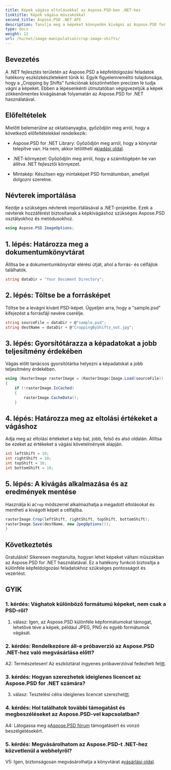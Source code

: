 ```yaml
---
title: Képek vágása eltolásokkal az Aspose.PSD-ben .NET-hez
linktitle: Képek vágása műszakokkal
second_title: Aspose.PSD .NET API
description: Tanulja meg a képeket könnyedén kivágni az Aspose.PSD for .NET használatával. Kövesse lépésről lépésre útmutatónkat a pontos képbeállításokhoz.
type: docs
weight: 12
url: /hu/net/image-manipulation/crop-image-shifts/
---
```

## Bevezetés

A .NET fejlesztés területén az Aspose.PSD a képfeldolgozási feladatok hatékony eszközkészleteként tűnik ki. Egyik figyelemreméltó tulajdonsága, hogy a „Cropping by Shifts” funkciónak köszönhetően precízen le tudja vágni a képeket. Ebben a lépésenkénti útmutatóban végigvezetjük a képek zökkenőmentes kivágásának folyamatán az Aspose.PSD for .NET használatával.

## Előfeltételek

Mielőtt belemerülne az oktatóanyagba, győződjön meg arról, hogy a következő előfeltételekkel rendelkezik:

-  Aspose.PSD for .NET Library: Győződjön meg arról, hogy a könyvtár telepítve van. Ha nem, akkor letöltheti a[kiadási oldal](https://releases.aspose.com/psd/net/).

- .NET-környezet: Győződjön meg arról, hogy a számítógépén be van állítva .NET fejlesztői környezet.

- Mintakép: Készítsen egy mintaképet PSD formátumban, amellyel dolgozni szeretne.

## Névterek importálása

Kezdje a szükséges névterek importálásával a .NET-projektbe. Ezek a névterek hozzáférést biztosítanak a képkivágáshoz szükséges Aspose.PSD osztályokhoz és metódusokhoz.

```csharp
using Aspose.PSD.ImageOptions;
```

## 1. lépés: Határozza meg a dokumentumkönyvtárat

Állítsa be a dokumentumkönyvtár elérési útját, ahol a forrás- és célfájlok találhatók.

```csharp
string dataDir = "Your Document Directory";
```

## 2. lépés: Töltse be a forrásképet

Töltse be a levágni kívánt PSD-képet. Ügyeljen arra, hogy a "sample.psd" kifejezést a forrásfájl nevére cserélje.

```csharp
string sourceFile = dataDir + @"sample.psd";
string destName = dataDir + @"CroppingByShifts_out.jpg";
```

## 3. lépés: Gyorsítótárazza a képadatokat a jobb teljesítmény érdekében

Vágás előtt tanácsos gyorsítótárba helyezni a képadatokat a jobb teljesítmény érdekében.

```csharp
using (RasterImage rasterImage = (RasterImage)Image.Load(sourceFile))
{
    if (!rasterImage.IsCached)
    {
        rasterImage.CacheData();
    }
```

## 4. lépés: Határozza meg az eltolási értékeket a vágáshoz

Adja meg az eltolási értékeket a kép bal, jobb, felső és alsó oldalán. Állítsa be ezeket az értékeket a vágási követelmények alapján.

```csharp
int leftShift = 10;
int rightShift = 10;
int topShift = 10;
int bottomShift = 10;
```

## 5. lépés: A kivágás alkalmazása és az eredmények mentése

 Használja ki a`Crop` módszerrel alkalmazhatja a megadott eltolásokat és mentheti a kivágott képet a célfájlba.

```csharp
rasterImage.Crop(leftShift, rightShift, topShift, bottomShift);
rasterImage.Save(destName, new JpegOptions());
}
```

## Következtetés

Gratulálok! Sikeresen megtanulta, hogyan lehet képeket váltani műszakban az Aspose.PSD for .NET használatával. Ez a hatékony funkció biztosítja a különféle képfeldolgozási feladatokhoz szükséges pontosságot és vezérlést.

## GYIK

### 1. kérdés: Vághatok különböző formátumú képeket, nem csak a PSD-ről?

1. válasz: Igen, az Aspose.PSD különféle képformátumokat támogat, lehetővé téve a képek, például JPEG, PNG és egyéb formátumok vágását.

### 2. kérdés: Rendelkezésre áll-e próbaverzió az Aspose.PSD .NET-hez való megvásárlása előtt?

 A2: Természetesen! Az eszköztárat ingyenes próbaverzióval fedezheti fel[itt](https://releases.aspose.com/).

### 3. kérdés: Hogyan szerezhetek ideiglenes licencet az Aspose.PSD for .NET számára?

 3. válasz: Tesztelési célra ideiglenes licencet szerezhet[itt](https://purchase.aspose.com/temporary-license/).

### 4. kérdés: Hol találhatok további támogatást és megbeszéléseket az Aspose.PSD-vel kapcsolatban?

 A4: Látogassa meg a[Aspose.PSD fórum](https://forum.aspose.com/c/psd/34) támogatásért és vonzó beszélgetésekért.

### 5. kérdés: Megvásárolhatom az Aspose.PSD-t .NET-hez közvetlenül a webhelyről?

 V5: Igen, biztonságosan megvásárolhatja a könyvtárat a[vásárlási oldal](https://purchase.aspose.com/buy).

